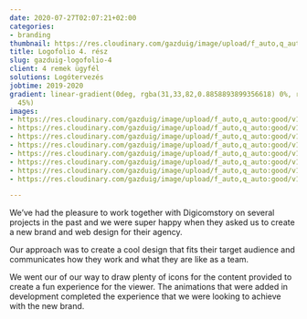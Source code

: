 ```yaml
---
date: 2020-07-27T02:07:21+02:00
categories:
- branding
thumbnail: https://res.cloudinary.com/gazduig/image/upload/f_auto,q_auto:good/v1595811243/cms/PENS-3_h6iptr.png
title: Logofolio 4. rész
slug: gazduig-logofolio-4
client: 4 remek ügyfél
solutions: Logótervezés
jobtime: 2019-2020
gradient: linear-gradient(0deg, rgba(31,33,82,0.8858893899356618) 0%, rgba(53,149,130,0)
  45%)
images:
- https://res.cloudinary.com/gazduig/image/upload/f_auto,q_auto:good/v1595808512/cms/Frame_23_miyytd.webp
- https://res.cloudinary.com/gazduig/image/upload/f_auto,q_auto:good/v1595808512/cms/Frame_25_xmujy4.webp
- https://res.cloudinary.com/gazduig/image/upload/f_auto,q_auto:good/v1595813219/cms/m4_rnvusv.jpg
- https://res.cloudinary.com/gazduig/image/upload/f_auto,q_auto:good/v1595813217/cms/bc6_pwqyt9.jpg
- https://res.cloudinary.com/gazduig/image/upload/f_auto,q_auto:good/v1595808511/cms/Frame_30_yne2ak.webp
- https://res.cloudinary.com/gazduig/image/upload/f_auto,q_auto:good/v1595808512/cms/Frame_29_tal2dx.webp
- https://res.cloudinary.com/gazduig/image/upload/f_auto,q_auto:good/v1595808512/cms/Frame_26_qqqpes.webp
- https://res.cloudinary.com/gazduig/image/upload/f_auto,q_auto:good/v1595808511/cms/Frame_24_rlveb7.webp

---
```

We’ve had the pleasure to work together with Digicomstory on several projects in the past and we were super happy when they asked us to create a new brand and web design for their agency.

Our approach was to create a cool design that fits their target audience and communicates how they work and what they are like as a team.

We went our of our way to draw plenty of icons for the content provided to create a fun experience for the viewer. The animations that were added in development completed the experience that we were looking to achieve with the new brand.